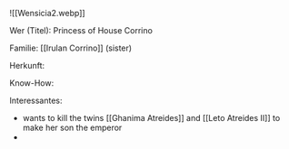 ![[Wensicia2.webp]]

Wer (Titel): Princess of House Corrino

Familie: [[Irulan Corrino]] (sister)

Herkunft:

Know-How:

Interessantes:
- wants to kill the twins [[Ghanima Atreides]] and [[Leto Atreides II]] to make her son the emperor
- 